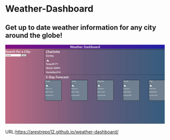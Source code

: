 # Weather-Dashboard

## Get up to date weather information for any city around the globe!

![Mockup](weather-dashboard.JPG)

URL:https://arestrepo12.github.io/weather-dashboard/
